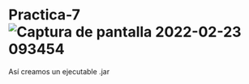 # Practica-7![Captura de pantalla 2022-02-23 093454](https://user-images.githubusercontent.com/93590476/155284911-a19e9845-77d7-45e6-a84c-0aea1fe66caa.png)
Así creamos un ejecutable .jar
